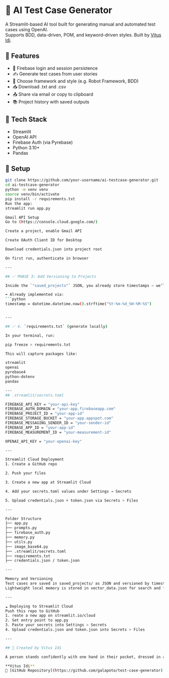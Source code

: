 # 🧪 AI Test Case Generator

A Streamlit-based AI tool built for generating manual and automated test cases using OpenAI.  
Supports BDD, data-driven, POM, and keyword-driven styles. Built by [Vitus Idi](https://github.com/galapoto).

## 🚀 Features

- 🔐 Firebase login and session persistence
- ✍️ Generate test cases from user stories
- 🧱 Choose framework and style (e.g. Robot Framework, BDD)
- 📥 Download .txt and .csv
- 📤 Share via email or copy to clipboard
- 📚 Project history with saved outputs

## 🧰 Tech Stack

- Streamlit
- OpenAI API
- Firebase Auth (via Pyrebase)
- Python 3.10+
- Pandas

## 🔧 Setup

```bash
git clone https://github.com/your-username/ai-testcase-generator.git
cd ai-testcase-generator
python -m venv venv
source venv/bin/activate  
pip install -r requirements.txt
Run the app:
streamlit run app.py

Gmail API Setup
Go to (https://console.cloud.google.com/)

Create a project, enable Gmail API

Create OAuth Client ID for Desktop

Download credentials.json into project root

On first run, authenticate in browser

---

## ✅ PHASE 3: Add Versioning to Projects

Inside the `"saved_projects"` JSON, you already store timestamps — we’ll allow saving multiple versions by simply appending new ones.

➡️ Already implemented via:
```python
timestamp = datetime.datetime.now().strftime("%Y-%m-%d_%H-%M-%S")


---

## ✅ 4. `requirements.txt` (generate locally)

In your terminal, run:

pip freeze > requirements.txt

This will capture packages like:

streamlit
openai
pyrebase4
python-dotenv
pandas

---
## .streamlit/secrets.toml

FIREBASE_API_KEY = "your-api-key"
FIREBASE_AUTH_DOMAIN = "your-app.firebaseapp.com"
FIREBASE_PROJECT_ID = "your-app-id"
FIREBASE_STORAGE_BUCKET = "your-app.appspot.com"
FIREBASE_MESSAGING_SENDER_ID = "your-sender-id"
FIREBASE_APP_ID = "your-app-id"
FIREBASE_MEASUREMENT_ID = "your-measurement-id"

OPENAI_API_KEY = "your-openai-key"

---

Streamlit Cloud Deployment
1. Create a GitHub repo

2. Push your files

3. Create a new app at Streamlit Cloud

4. Add your secrets.toml values under Settings → Secrets

5. Upload credentials.json + token.json via Secrets > Files

---

Folder Structure
├── app.py
├── prompts.py
├── firebase_auth.py
├── memory.py
├── utils.py
├── image_base64.py
├── .streamlit/secrets.toml
├── requirements.txt
├── credentials.json / token.json

---

Memory and Versioning
Test cases are saved in saved_projects/ as JSON and versioned by timestamp.
Lightweight local memory is stored in vector_data.json for search and filters

---

☁️ Deploying to Streamlit Cloud
Push this repo to GitHub
1. reate a new app on streamlit.io/cloud
2. Set entry point to app.py
3. Paste your secrets into Settings > Secrets
4. Upload credentials.json and token.json into Secrets > Files

---

## 👤 Created by Vitus Idi

A person stands confidently with one hand in their pocket, dressed in a black suit and light pink dress shirt, against a plain light gray background. The overall tone is professional and poised. There is no visible text in the image.appears confident and professional. There is no visible text in the image.](images/avatar.png)[Vitus Idi](images/avatar.png)

**Vitus Idi**  
🔗 [GitHub Repository](https://github.com/galapoto/test-case-generator)

